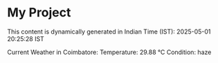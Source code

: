 # My Project

This content is dynamically generated in Indian Time (IST): 2025-05-01 20:25:28 IST


Current Weather in Coimbatore:
Temperature: 29.88 °C
Condition: haze
